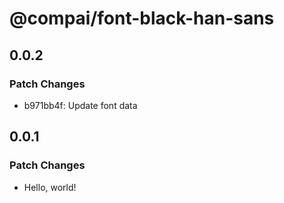 # @compai/font-black-han-sans

## 0.0.2

### Patch Changes

- b971bb4f: Update font data

## 0.0.1

### Patch Changes

- Hello, world!
